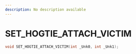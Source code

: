 ```yaml
---
description: No description available 
---
```


# SET_HOGTIE_ATTACH_VICTIM

```cpp
void SET_HOGTIE_ATTACH_VICTIM(int _Unk0, int _Unk1);
```